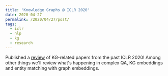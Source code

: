 ```yaml
---
title: 'Knowledge Graphs @ ICLR 2020'
date: 2020-04-27
permalink: /2020/04/27/post/
tags:
  - iclr
  - nlp
  - kg
  - research
---
```


Published a [review](https://medium.com/@mgalkin/knowledge-graphs-iclr-2020-f555c8ef10e3) of KG-related papers from the past ICLR 2020!
Among other things we'll review what's happening in complex QA, KG embeddings and entity matching with graph embeddings.



